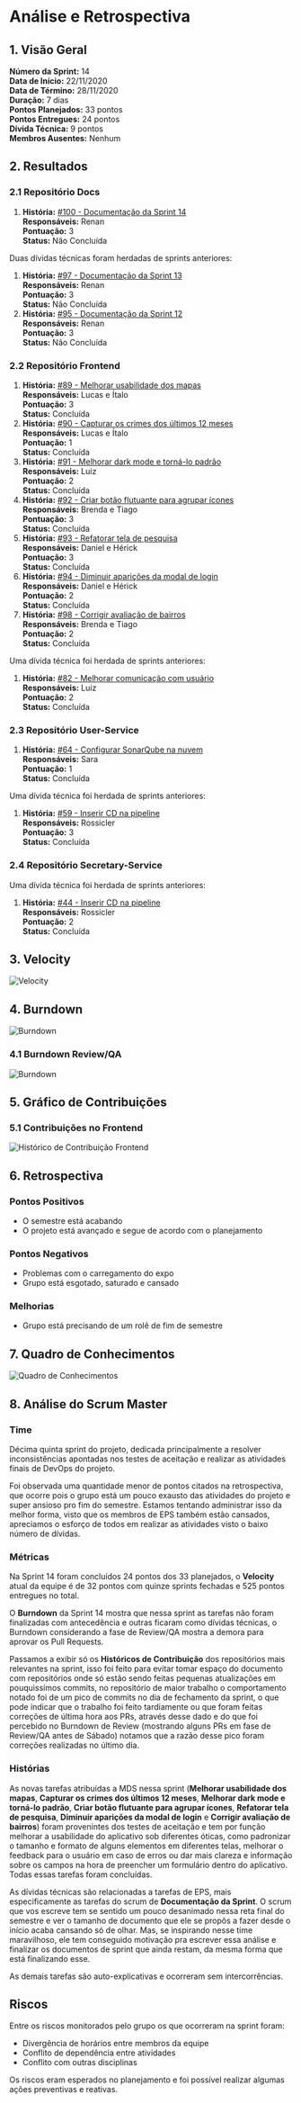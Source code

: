 # Análise e Retrospectiva

## 1. Visão Geral
**Número da Sprint:** 14                   
**Data de Início:** 22/11/2020     
**Data de Término:** 28/11/2020   
**Duração:** 7 dias  
**Pontos Planejados:** 33 pontos  
**Pontos Entregues:** 24 pontos  
**Dívida Técnica:** 9 pontos  
**Membros Ausentes:** Nenhum        

## 2. Resultados
### 2.1 Repositório Docs      
1. **História:** [#100 - Documentação da Sprint 14](https://github.com/fga-eps-mds/2020.1-stay-safe-docs/issues/100)    
**Responsáveis:** Renan     
**Pontuação:** 3    
**Status:** Não Concluída  

Duas dívidas técnicas foram herdadas de sprints anteriores:  
1. **História:** [#97 - Documentação da Sprint 13](https://github.com/fga-eps-mds/2020.1-stay-safe-docs/issues/97)    
**Responsáveis:** Renan     
**Pontuação:** 3    
**Status:** Não Concluída  
2. **História:** [#95 - Documentação da Sprint 12](https://github.com/fga-eps-mds/2020.1-stay-safe-docs/issues/95)    
**Responsáveis:** Renan     
**Pontuação:** 3    
**Status:** Não Concluída  

### 2.2 Repositório Frontend
1. **História:** [#89 - Melhorar usabilidade dos mapas](https://github.com/fga-eps-mds/2020.1-stay-safe-front-end/issues/89)    
**Responsáveis:** Lucas e Ítalo        
**Pontuação:** 3       
**Status:** Concluída  
2. **História:** [#90 - Capturar os crimes dos últimos 12 meses](https://github.com/fga-eps-mds/2020.1-stay-safe-front-end/issues/90)    
**Responsáveis:** Lucas e Ítalo       
**Pontuação:** 1      
**Status:** Concluída        
3. **História:** [#91 - Melhorar dark mode e torná-lo padrão](https://github.com/fga-eps-mds/2020.1-stay-safe-front-end/issues/91)    
**Responsáveis:** Luiz       
**Pontuação:** 2      
**Status:** Concluída    
4. **História:** [#92 - Criar botão flutuante para agrupar ícones](https://github.com/fga-eps-mds/2020.1-stay-safe-front-end/issues/92)    
**Responsáveis:** Brenda e Tiago      
**Pontuação:** 3    
**Status:** Concluída  
5. **História:** [#93 - Refatorar tela de pesquisa](https://github.com/fga-eps-mds/2020.1-stay-safe-front-end/issues/93)    
**Responsáveis:** Daniel e Hérick     
**Pontuação:** 3    
**Status:** Concluída  
6. **História:** [#94 - Diminuir aparições da modal de login](https://github.com/fga-eps-mds/2020.1-stay-safe-front-end/issues/94)    
**Responsáveis:** Daniel e Hérick     
**Pontuação:** 2    
**Status:** Concluída  
7. **História:** [#98 - Corrigir avaliação de bairros](https://github.com/fga-eps-mds/2020.1-stay-safe-front-end/issues/98)    
**Responsáveis:** Brenda e Tiago       
**Pontuação:** 2    
**Status:** Concluída  

Uma dívida técnica foi herdada de sprints anteriores:
1. **História:** [#82 - Melhorar comunicação com usuário](https://github.com/fga-eps-mds/2020.1-stay-safe-front-end/issues/82)    
**Responsáveis:** Luiz      
**Pontuação:** 2   
**Status:** Concluída  
   
### 2.3 Repositório User-Service
1. **História:** [#64 - Configurar SonarQube na nuvem](https://github.com/fga-eps-mds/2020.1-stay-safe-user-service/issues/64)    
**Responsáveis:** Sara        
**Pontuação:** 1   
**Status:** Concluída  

Uma dívida técnica foi herdada de sprints anteriores:

1. **História:** [#59 - Inserir CD na pipeline](https://github.com/fga-eps-mds/2020.1-stay-safe-user-service/issues/59)    
**Responsáveis:** Rossicler        
**Pontuação:** 3    
**Status:** Concluída  

### 2.4 Repositório Secretary-Service     
Uma dívida técnica foi herdada de sprints anteriores:

1. **História:** [#44 - Inserir CD na pipeline](https://github.com/fga-eps-mds/2020.1-stay-safe-secretary-service/issues/44)    
**Responsáveis:** Rossicler    
**Pontuação:** 2     
**Status:** Concluída  

## 3. Velocity
![Velocity](../../images/sprints/sprint-14/Velocity.png "Velocity")

## 4. Burndown
![Burndown](../../images/sprints/sprint-14/Burndown.png "Burndown")

### 4.1 Burndown Review/QA
![Burndown](../../images/sprints/sprint-14/Burndown-Review.png "Burndown")


## 5. Gráfico de Contribuições

### 5.1 Contribuições no Frontend
![Histórico de Contribuição Frontend](../../images/sprints/sprint-14/ContributionGraph-Frontend.png "Histórico de Contribuição Frontend")

## 6. Retrospectiva

### Pontos Positivos
* O semestre está acabando
* O projeto está avançado e segue de acordo com o planejamento

### Pontos Negativos
* Problemas com o carregamento do expo
* Grupo está esgotado, saturado e cansado

### Melhorias
* Grupo está precisando de um rolê de fim de semestre

## 7. Quadro de Conhecimentos
![Quadro de Conhecimentos](../../images/sprints/sprint-13/KnowledgeBoard.png "Quadro de Conhecimentos")

## 8. Análise do Scrum Master
### Time
Décima quinta sprint do projeto, dedicada principalmente a resolver inconsistências apontadas nos testes de aceitação e realizar as atividades finais de DevOps do projeto. 

Foi observada uma quantidade menor de pontos citados na retrospectiva, que ocorre pois o grupo está um pouco exausto das atividades do projeto e super ansioso pro fim do semestre. Estamos tentando administrar isso da melhor forma, visto que os membros de EPS também estão cansados, apreciamos o esforço de todos em realizar as atividades visto o baixo número de dívidas.

### Métricas
Na Sprint 14 foram concluídos 24 pontos dos 33 planejados, o **Velocity** atual da equipe é de 32 pontos com quinze sprints fechadas e 525 pontos entregues no total. 

O **Burndown** da Sprint 14 mostra que nessa sprint as tarefas não foram finalizadas com antecedência e outras ficaram como dívidas técnicas, o Burndown considerando a fase de Review/QA mostra a demora para aprovar os Pull Requests.

Passamos a exibir só os **Históricos de Contribuição** dos repositórios mais relevantes na sprint, isso foi feito para evitar tomar espaço do documento com repositórios onde só estão sendo feitas pequenas atualizações em pouquissímos commits, no repositório de maior trabalho o comportamento notado foi de um pico de commits no dia de fechamento da sprint, o que pode indicar que o trabalho foi feito tardiamente ou que foram feitas correções de última hora aos PRs, através desse dado e do que foi percebido no Burndown de Review (mostrando alguns PRs em fase de Review/QA antes de Sábado) notamos que a razão desse pico foram correções realizadas no último dia.

### Histórias
As novas tarefas atribuídas a MDS nessa sprint (**Melhorar usabilidade dos mapas**, **Capturar os crimes dos últimos 12 meses**, **Melhorar dark mode e torná-lo padrão**, **Criar botão flutuante para agrupar ícones**, **Refatorar tela de pesquisa**, **Diminuir aparições da modal de login** e **Corrigir avaliação de bairros**) foram provenintes dos testes de aceitação e tem por função melhorar a usabilidade do aplicativo sob diferentes óticas, como padronizar o tamanho e formato de alguns elementos em diferentes telas, melhorar o feedback para o usuário em caso de erros ou dar mais clareza e informação sobre os campos na hora de preencher um formulário dentro do aplicativo. Todas essas tarefas foram concluídas.

As dívidas técnicas são relacionadas a tarefas de EPS, mais especificamente as tarefas do scrum de **Documentação da Sprint**. O scrum que vos escreve tem se sentido um pouco desanimado nessa reta final do semestre e ver o tamanho de documento que ele se propôs a fazer desde o início acaba cansando só de olhar. Mas, se inspirando nesse time maravilhoso, ele tem conseguido motivação pra escrever essa análise e finalizar os documentos de sprint que ainda restam, da mesma forma que está finalizando esse.

As demais tarefas são auto-explicativas e ocorreram sem intercorrências.

## Riscos
Entre os riscos monitorados pelo grupo os que ocorreram na sprint foram:

* Divergência de horários entre membros da equipe
* Conflito de dependência entre atividades 
* Conflito com outras disciplinas

Os riscos eram esperados no planejamento e foi possível realizar algumas ações preventivas e reativas.
